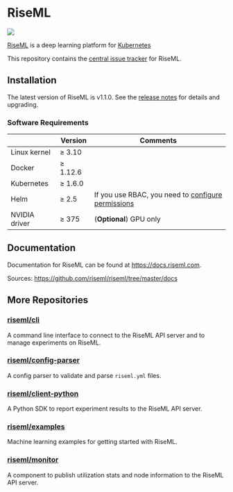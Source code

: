 # RiseML

<img src="https://cdn.riseml.com/img/banner_github_blueprint.png" />

[RiseML](https://riseml.com) is a deep learning platform for [Kubernetes](https://kubernetes.io)

This repository contains the [central issue tracker](https://github.com/riseml/riseml/issues) for RiseML.

## Installation

The latest version of RiseML is v1.1.0. See the [release notes](RELEASES.md#riseml-v110-20180221) for details and upgrading.

### Software Requirements

|               | Version   | Comments                |
| ------------- | --------- | ----------------------- |
| Linux kernel  | ≥ 3.10    |                         |
| Docker        | ≥ 1.12.6  |                         |
| Kubernetes    | ≥ 1.6.0   |                         |
| Helm          | ≥ 2.5     | If you use RBAC, you need to [configure permissions](http://docs.riseml.com/install/kubernetes.html#helm-setup) |
| NVIDIA driver | ≥ 375     | (**Optional**) GPU only |

## Documentation

Documentation for RiseML can be found at <https://docs.riseml.com>.

Sources: https://github.com/riseml/riseml/tree/master/docs

## More Repositories

### [riseml/cli](https://github.com/riseml/cli)

A command line interface to connect to the RiseML API server and to manage experiments on RiseML.

### [riseml/config-parser](https://github.com/riseml/config-parser)

A config parser to validate and parse `riseml.yml` files.

### [riseml/client-python](https://github.com/riseml/client-python)

A Python SDK to report experiment results to the RiseML API server.

### [riseml/examples](https://github.com/riseml/examples)

Machine learning examples for getting started with RiseML.

### [riseml/monitor](https://github.com/riseml/monitor)

A component to publish utilization stats and node information to the RiseML API server.
